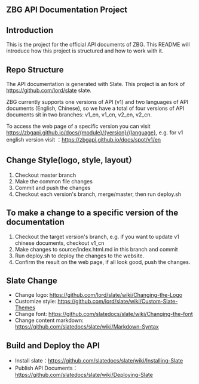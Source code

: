 ZBG API Documentation Project
-----

## Introduction

This is the project for the official API documents of ZBG. This README will introduce how this project is structured and how to work with it.

## Repo Structure

The API documentation is generated with Slate. This project is an fork of https://github.com/lord/slate slate.


ZBG currently supports one versions of API (v1) and two languages of API documents (English, Chinese), so we have a total of four versions of API documents sit in two branches: v1_en, v1_cn, v2_en, v2_cn. 

To access the web page of a specific version you can visit https://zbgapi.github.io/docs/{module}/{version}/{language}, 
e.g. for v1 english version visit ：https://zbgapi.github.io/docs/spot/v1/en

## Change Style(logo, style, layout）

1. Checkout master branch
2. Make the common file changes
3. Commit and push the changes 
4. Checkout each version's branch, merge/master, then run deploy.sh

## To make a change to a specific version of the documentation

1. Checkout the target version's branch, e.g. if you want to update v1 chinese documents, checkout v1_cn
2. Make changes to source/index.html.md in this branch and commit
3. Run deploy.sh to deploy the changes to the website.
4. Confirm the result on the web page, if all look good, push the changes.

## Slate Change

- Change logo: https://github.com/lord/slate/wiki/Changing-the-Logo
- Customize style: https://github.com/lord/slate/wiki/Custom-Slate-Themes
- Change font: https://github.com/slatedocs/slate/wiki/Changing-the-font
- Change content markdown: https://github.com/slatedocs/slate/wiki/Markdown-Syntax

## Build and Deploy the API

- Install slate：https://github.com/slatedocs/slate/wiki/Installing-Slate
- Publish API Documents：https://github.com/slatedocs/slate/wiki/Deploying-Slate

